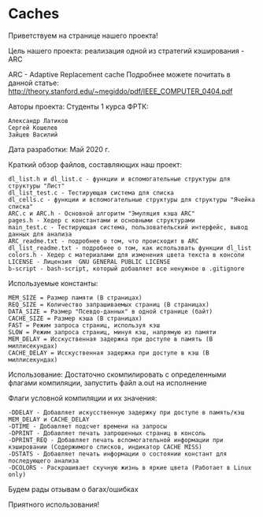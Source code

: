 # Caches

Приветствуем на странице нашего проекта!

Цель нашего проекта: реализация одной из стратегий кэширования -  ARC

ARC - Adaptive Replacement cache
Подробнее можете почитать в данной статье:
http://theory.stanford.edu/~megiddo/pdf/IEEE_COMPUTER_0404.pdf

Авторы проекта: Студенты 1 курса ФРТК:

 	Александр Латиков
 	Сергей Кошелев
 	Зайцев Василий

Дата разработки: Май 2020 г.

Краткий обзор файлов, составляющих наш проект:

	dl_list.h и dl_list.c - функции и вспомогательные структуры для структуры "Лист"
	dl_list_test.c - Тестирующая система для списка
	dl_cells.c - функции и вспомогательные структуры для структуры "Ячейка списка"
	ARC.c и ARC.h - Основной алгоритм "Эмуляция кэша ARC"
	pages.h - Хедер с константами и основными структурами
	main_test.c - Тестирующая система, пользовательский интерфейс, вывод данных для анализа
	ARC_readme.txt - подробнее о том, что происходит в ARC
	dl_list_readme.txt - подробнее о том, как использвать функции dl_list
	colors.h - Хедер с материалами для изменения цвета текста в консоли
	LICENSE - Лицензия  GNU GENERAL PUBLIC LICENSE
 	b-script - bash-script, который добавляет все ненужное в .gitignore

Используемые константы:

	MEM_SIZE = Размер памяти (В страницах)
	REQ_SIZE = Количество запрашиваемых страниц (В страницах)
	DATA_SIZE = Размер "Псевдо-данных" в одной странице (байт)
	CACHE_SIZE = Размер кэша (В страницах)
	FAST = Режим запроса страниц, используя кэш
	SLOW = Режим запроса страниц, минуя кэш, напрямую из памяти
	MEM_DELAY = Исскуственная задержка при доступе в память (В миллисекундах)
	CACHE_DELAY = Исскуственная задержка при доступе в кэш (В миллисекундах)



Использование: Достаточно скомпилировать с определенными флагами компиляции, запустить файл a.out на исполнение

Флаги условной компиляции и их значения:

	-DDELAY - Добавляет искусственную задержку при доступе в память/кэш MEM_DELAY и CACHE_DELAY
	-DTIME - Добавляет подсчет времени на запросы
	-DPRINT - Добавляет печать запрошенных страниц в консоль
	-DPRINT_REQ - Добавляет печать вспомогательной информации при кэшировании (Содержимого списков, индикатор CACHE MISS)
	-DSTATS - Добавляет печать информации о состоянии констант для последующего анализа
	-DCOLORS - Раскрашивает скучную жизнь в яркие цвета (Работает в Linux only)

Будем рады отзывам о багах/ошибках

Приятного использования!

